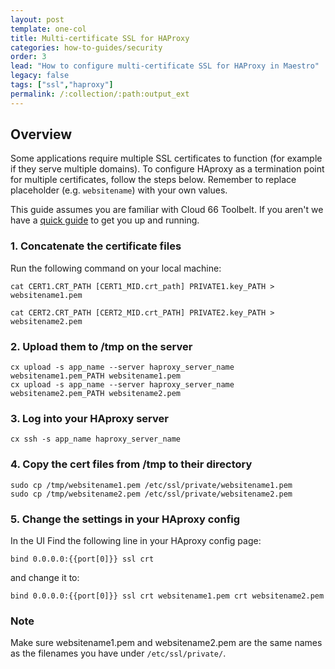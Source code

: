 ```yaml
---
layout: post
template: one-col
title: Multi-certificate SSL for HAProxy
categories: how-to-guides/security
order: 3
lead: "How to configure multi-certificate SSL for HAProxy in Maestro"
legacy: false
tags: ["ssl","haproxy"]
permalink: /:collection/:path:output_ext
---
```


## Overview

Some applications require multiple SSL certificates to function (for example if they serve multiple domains). To configure HAproxy as a termination point for multiple certificates, follow the steps below. Remember to replace placeholder (e.g. `websitename`) with your own values.

This guide assumes you are familiar with Cloud 66 Toolbelt. If you aren't we have a [quick guide](/maestro/quickstarts/using-cloud66-toolbelt.html) to get you up and running.

### 1. Concatenate the certificate files

Run the following command on your local machine:

```shell
cat CERT1.CRT_PATH [CERT1_MID.crt_path] PRIVATE1.key_PATH > websitename1.pem

cat CERT2.CRT_PATH [CERT2_MID.crt_PATH] PRIVATE2.key_PATH > websitename2.pem
```


### 2. Upload them to /tmp on the server

```shell
cx upload -s app_name --server haproxy_server_name websitename1.pem_PATH websitename1.pem
cx upload -s app_name --server haproxy_server_name websitename2.pem_PATH websitename2.pem
```

### 3. Log into your HAproxy server

```shell
cx ssh -s app_name haproxy_server_name
```


### 4. Copy the cert files from /tmp to their directory

```shell
sudo cp /tmp/websitename1.pem /etc/ssl/private/websitename1.pem
sudo cp /tmp/websitename2.pem /etc/ssl/private/websitename2.pem
```


### 5. Change the settings in your HAproxy config

In the UI Find the following line in your HAproxy config page:

`bind 0.0.0.0:{{port[0]}} ssl crt` 

and change it to:

`bind 0.0.0.0:{{port[0]}} ssl crt websitename1.pem crt websitename2.pem`


### Note
<div class="notice notice-warning"><p>Make sure websitename1.pem and websitename2.pem are the same names as the filenames you have under <code>/etc/ssl/private/</code>.</p></div>



